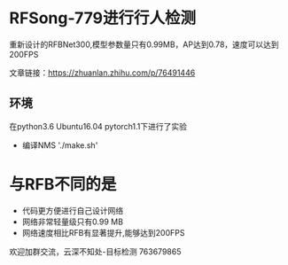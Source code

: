 # RFSong-779进行行人检测
重新设计的RFBNet300,模型参数量只有0.99MB，AP达到0.78，速度可以达到200FPS

文章链接：https://zhuanlan.zhihu.com/p/76491446

## 环境
在python3.6 Ubuntu16.04 pytorch1.1下进行了实验
- 编译NMS
'./make.sh'

# 与RFB不同的是
- 代码更方便进行自己设计网络
- 网络非常轻量级只有0.99 MB
- 网络速度相比RFB有显著提升,能够达到200FPS

欢迎加群交流，云深不知处-目标检测 763679865
